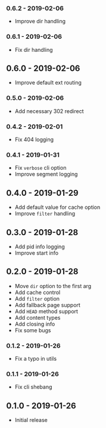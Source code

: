 ### 0.6.2 - 2019-02-06

- Improve dir handling

### 0.6.1 - 2019-02-06

- Fix dir handling

## 0.6.0 - 2019-02-06

- Improve default ext routing

### 0.5.0 - 2019-02-06

- Add necessary 302 redirect

### 0.4.2 - 2019-02-01

- Fix 404 logging

### 0.4.1 - 2019-01-31

- Fix `verbose` cli option
- Improve segment logging

## 0.4.0 - 2019-01-29

- Add default value for cache option
- Improve `filter` handling

## 0.3.0 - 2019-01-28

- Add pid info logging
- Improve start info

## 0.2.0 - 2019-01-28

- Move `dir` option to the first arg
- Add cache control
- Add `filter` option
- Add fallback page support
- Add `HEAD` method support
- Add content types
- Add closing info
- Fix some bugs

### 0.1.2 - 2019-01-26

- Fix a typo in utils

### 0.1.1 - 2019-01-26

- Fix cli shebang

## 0.1.0 - 2019-01-26

- Initial release
